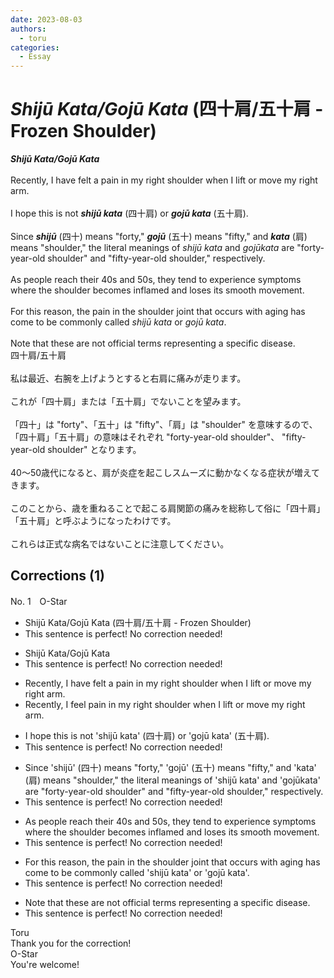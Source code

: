 ```yaml
---
date: 2023-08-03
authors:
  - toru
categories:
  - Essay
---
```


<h1 id="subject_show"><strong><em>Shijū Kata/Gojū Kata</strong></em> (四十肩/五十肩 - Frozen Shoulder)</h1>
<div class="date" hidden>Aug 3, 2023 18:38</div>
<div id="post"><div id="body_show_ori">
<strong><em>Shijū Kata/Gojū Kata</strong></em><br/><br/>Recently, I have felt a pain in my right shoulder when I lift or move my right arm.<br/><br/>I hope this is not <strong><em>shijū kata</em></strong> (四十肩) or <strong><em>gojū kata</em></strong> (五十肩).<br/><br/>Since <strong><em>shijū</em></strong> (四十) means "forty," <strong><em>gojū</em></strong> (五十) means "fifty," and <strong><em>kata</em></strong> (肩) means "shoulder," the literal meanings of <em>shijū kata</em> and <em>gojūkata</em> are "forty-year-old shoulder" and "fifty-year-old shoulder," respectively.<br/><br/>As people reach their 40s and 50s, they tend to experience symptoms where the shoulder becomes inflamed and loses its smooth movement.<br/><br/>For this reason, the pain in the shoulder joint that occurs with aging has come to be commonly called <em>shijū kata</em> or <em>gojū kata</em>.<br/><br/>Note that these are not official terms representing a specific disease.
</div></div>

<!-- more -->

<div id="post_ja"><div id="body_show_mo">
四十肩/五十肩<br/><br/>私は最近、右腕を上げようとすると右肩に痛みが走ります。<br/><br/>これが「四十肩」または「五十肩」でないことを望みます。<br/><br/>「四十」は "forty"、「五十」は "fifty"、「肩」は "shoulder" を意味するので、「四十肩」「五十肩」の意味はそれぞれ "forty-year-old shoulder"、 "fifty-year-old shoulder" となります。<br/><br/>40～50歳代になると、肩が炎症を起こしスムーズに動かなくなる症状が増えてきます。<br/><br/>このことから、歳を重ねることで起こる肩関節の痛みを総称して俗に「四十肩」「五十肩」と呼ぶようになったわけです。<br/><br/>これらは正式な病名ではないことに注意してください。
</div></div>

## Corrections (1)
<div id="block"><div class="first_name"> No. 1　<span class="just_name">O-Star</span></div><div id="block2">
<ul class="correction_field">
<li class="incorrect">Shijū Kata/Gojū Kata (四十肩/五十肩 - Frozen Shoulder)</li>
<li class="corrected perfect">This sentence is perfect! No correction needed!</li>
</ul>
<ul class="correction_field">
<li class="incorrect">Shijū Kata/Gojū Kata</li>
<li class="corrected perfect">This sentence is perfect! No correction needed!</li>
</ul>
<ul class="correction_field">
<li class="incorrect">Recently, I have felt a pain in my right shoulder when I lift or move my right arm.</li>
<li class="corrected correct">
Recently, I <span class="f_bold">feel</span> pain in my right shoulder when I lift or move my right arm.
</li>
</ul>
<ul class="correction_field">
<li class="incorrect">I hope this is not 'shijū kata' (四十肩) or 'gojū kata' (五十肩).</li>
<li class="corrected perfect">This sentence is perfect! No correction needed!</li>
</ul>
<ul class="correction_field">
<li class="incorrect">Since 'shijū' (四十) means "forty," 'gojū' (五十) means "fifty," and 'kata' (肩) means "shoulder," the literal meanings of 'shijū kata' and 'gojūkata' are "forty-year-old shoulder" and "fifty-year-old shoulder," respectively.</li>
<li class="corrected perfect">This sentence is perfect! No correction needed!</li>
</ul>
<ul class="correction_field">
<li class="incorrect">As people reach their 40s and 50s, they tend to experience symptoms where the shoulder becomes inflamed and loses its smooth movement.</li>
<li class="corrected perfect">This sentence is perfect! No correction needed!</li>
</ul>
<ul class="correction_field">
<li class="incorrect">For this reason, the pain in the shoulder joint that occurs with aging has come to be commonly called 'shijū kata' or 'gojū kata'.</li>
<li class="corrected perfect">This sentence is perfect! No correction needed!</li>
</ul>
<ul class="correction_field">
<li class="incorrect">Note that these are not official terms representing a specific disease.</li>
<li class="corrected perfect">This sentence is perfect! No correction needed!</li>
</ul>
</div><div class="name"><span class="just_name">Toru</span><br>
Thank you for the correction!
</div>
<div class="name"><span class="just_name">O-Star</span><br>
You're welcome!
</div>
</div>
